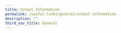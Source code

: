 ```yaml
---
title: School Information
permalink: /useful-links/general/school-information
description: ""
third_nav_title: General
---
```

